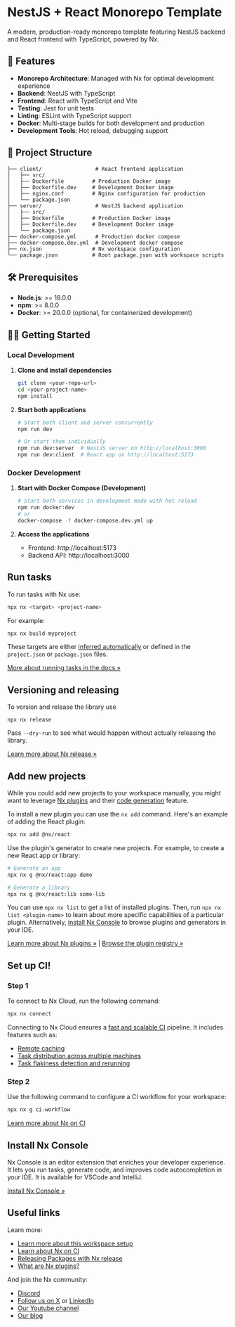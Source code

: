 # NestJS + React Monorepo Template

A modern, production-ready monorepo template featuring NestJS backend and React frontend with TypeScript, powered by Nx.

## 🚀 Features

- **Monorepo Architecture**: Managed with Nx for optimal development experience
- **Backend**: NestJS with TypeScript
- **Frontend**: React with TypeScript and Vite
- **Testing**: Jest for unit tests
- **Linting**: ESLint with TypeScript support
- **Docker**: Multi-stage builds for both development and production
- **Development Tools**: Hot reload, debugging support

## 📁 Project Structure

```
├── client/                 # React frontend application
│   ├── src/
│   ├── Dockerfile         # Production Docker image
│   ├── Dockerfile.dev     # Development Docker image
│   ├── nginx.conf         # Nginx configuration for production
│   └── package.json
├── server/                 # NestJS backend application
│   ├── src/
│   ├── Dockerfile         # Production Docker image
│   ├── Dockerfile.dev     # Development Docker image
│   └── package.json
├── docker-compose.yml      # Production docker compose
├── docker-compose.dev.yml  # Development docker compose
├── nx.json                # Nx workspace configuration
└── package.json           # Root package.json with workspace scripts
```

## 🛠️ Prerequisites

- **Node.js**: >= 18.0.0
- **npm**: >= 8.0.0
- **Docker**: >= 20.0.0 (optional, for containerized development)

## 🏃‍♂️ Getting Started

### Local Development

1. **Clone and install dependencies**
   ```bash
   git clone <your-repo-url>
   cd <your-project-name>
   npm install
   ```

2. **Start both applications**
   ```bash
   # Start both client and server concurrently
   npm run dev
   
   # Or start them individually
   npm run dev:server  # NestJS server on http://localhost:3000
   npm run dev:client  # React app on http://localhost:5173
   ```

### Docker Development

1. **Start with Docker Compose (Development)**
   ```bash
   # Start both services in development mode with hot reload
   npm run docker:dev
   # or
   docker-compose -f docker-compose.dev.yml up
   ```

2. **Access the applications**
   - Frontend: http://localhost:5173
   - Backend API: http://localhost:3000

## Run tasks

To run tasks with Nx use:

```sh
npx nx <target> <project-name>
```

For example:

```sh
npx nx build myproject
```

These targets are either [inferred automatically](https://nx.dev/concepts/inferred-tasks?utm_source=nx_project&utm_medium=readme&utm_campaign=nx_projects) or defined in the `project.json` or `package.json` files.

[More about running tasks in the docs &raquo;](https://nx.dev/features/run-tasks?utm_source=nx_project&utm_medium=readme&utm_campaign=nx_projects)

## Versioning and releasing

To version and release the library use

```
npx nx release
```

Pass `--dry-run` to see what would happen without actually releasing the library.

[Learn more about Nx release &raquo;](https://nx.dev/features/manage-releases?utm_source=nx_project&utm_medium=readme&utm_campaign=nx_projects)

## Add new projects

While you could add new projects to your workspace manually, you might want to leverage [Nx plugins](https://nx.dev/concepts/nx-plugins?utm_source=nx_project&utm_medium=readme&utm_campaign=nx_projects) and their [code generation](https://nx.dev/features/generate-code?utm_source=nx_project&utm_medium=readme&utm_campaign=nx_projects) feature.

To install a new plugin you can use the `nx add` command. Here's an example of adding the React plugin:
```sh
npx nx add @nx/react
```

Use the plugin's generator to create new projects. For example, to create a new React app or library:

```sh
# Generate an app
npx nx g @nx/react:app demo

# Generate a library
npx nx g @nx/react:lib some-lib
```

You can use `npx nx list` to get a list of installed plugins. Then, run `npx nx list <plugin-name>` to learn about more specific capabilities of a particular plugin. Alternatively, [install Nx Console](https://nx.dev/getting-started/editor-setup?utm_source=nx_project&utm_medium=readme&utm_campaign=nx_projects) to browse plugins and generators in your IDE.

[Learn more about Nx plugins &raquo;](https://nx.dev/concepts/nx-plugins?utm_source=nx_project&utm_medium=readme&utm_campaign=nx_projects) | [Browse the plugin registry &raquo;](https://nx.dev/plugin-registry?utm_source=nx_project&utm_medium=readme&utm_campaign=nx_projects)

## Set up CI!

### Step 1

To connect to Nx Cloud, run the following command:

```sh
npx nx connect
```

Connecting to Nx Cloud ensures a [fast and scalable CI](https://nx.dev/ci/intro/why-nx-cloud?utm_source=nx_project&utm_medium=readme&utm_campaign=nx_projects) pipeline. It includes features such as:

- [Remote caching](https://nx.dev/ci/features/remote-cache?utm_source=nx_project&utm_medium=readme&utm_campaign=nx_projects)
- [Task distribution across multiple machines](https://nx.dev/ci/features/distribute-task-execution?utm_source=nx_project&utm_medium=readme&utm_campaign=nx_projects)
- [Task flakiness detection and rerunning](https://nx.dev/ci/features/flaky-tasks?utm_source=nx_project&utm_medium=readme&utm_campaign=nx_projects)

### Step 2

Use the following command to configure a CI workflow for your workspace:

```sh
npx nx g ci-workflow
```

[Learn more about Nx on CI](https://nx.dev/ci/intro/ci-with-nx#ready-get-started-with-your-provider?utm_source=nx_project&utm_medium=readme&utm_campaign=nx_projects)

## Install Nx Console

Nx Console is an editor extension that enriches your developer experience. It lets you run tasks, generate code, and improves code autocompletion in your IDE. It is available for VSCode and IntelliJ.

[Install Nx Console &raquo;](https://nx.dev/getting-started/editor-setup?utm_source=nx_project&utm_medium=readme&utm_campaign=nx_projects)

## Useful links

Learn more:

- [Learn more about this workspace setup](https://nx.dev/getting-started/tutorials/npm-workspaces-tutorial?utm_source=nx_project&amp;utm_medium=readme&amp;utm_campaign=nx_projects)
- [Learn about Nx on CI](https://nx.dev/ci/intro/ci-with-nx?utm_source=nx_project&utm_medium=readme&utm_campaign=nx_projects)
- [Releasing Packages with Nx release](https://nx.dev/features/manage-releases?utm_source=nx_project&utm_medium=readme&utm_campaign=nx_projects)
- [What are Nx plugins?](https://nx.dev/concepts/nx-plugins?utm_source=nx_project&utm_medium=readme&utm_campaign=nx_projects)

And join the Nx community:
- [Discord](https://go.nx.dev/community)
- [Follow us on X](https://twitter.com/nxdevtools) or [LinkedIn](https://www.linkedin.com/company/nrwl)
- [Our Youtube channel](https://www.youtube.com/@nxdevtools)
- [Our blog](https://nx.dev/blog?utm_source=nx_project&utm_medium=readme&utm_campaign=nx_projects)
